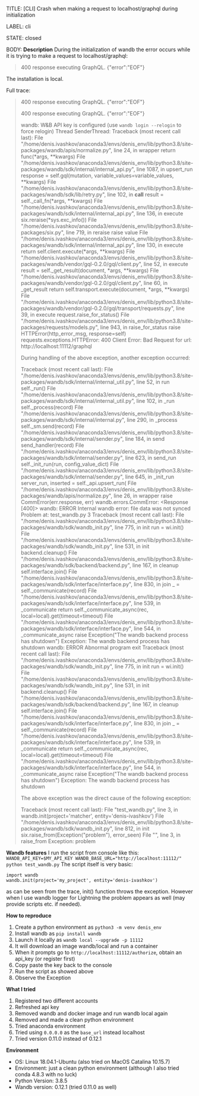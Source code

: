 TITLE:
[CLI] Crash when making a request to localhost/graphql during initialization

LABEL:
cli

STATE:
closed

BODY:
**Description**
During the initialization of wandb the error occurs while it is trying to make a request to localhost/graphql:

> 400 response executing GraphQL.
> {"error":"EOF"}

The installation is local.

Full trace:

> 400 response executing GraphQL.
> {"error":"EOF"}
> 
> 400 response executing GraphQL.
> {"error":"EOF"}
> 
> wandb: W&B API key is configured (use `wandb login --relogin` to force relogin)
> Thread SenderThread:
> Traceback (most recent call last):
>   File "/home/denis.ivashkov/anaconda3/envs/denis_env/lib/python3.8/site-packages/wandb/apis/normalize.py", line 24, in wrapper
>     return func(*args, **kwargs)
>   File "/home/denis.ivashkov/anaconda3/envs/denis_env/lib/python3.8/site-packages/wandb/sdk/internal/internal_api.py", line 1087, in upsert_run
>     response = self.gql(mutation, variable_values=variable_values, **kwargs)
>   File "/home/denis.ivashkov/anaconda3/envs/denis_env/lib/python3.8/site-packages/wandb/sdk/lib/retry.py", line 102, in __call__
>     result = self._call_fn(*args, **kwargs)
>   File "/home/denis.ivashkov/anaconda3/envs/denis_env/lib/python3.8/site-packages/wandb/sdk/internal/internal_api.py", line 136, in execute
>     six.reraise(*sys.exc_info())
>   File "/home/denis.ivashkov/anaconda3/envs/denis_env/lib/python3.8/site-packages/six.py", line 719, in reraise
>     raise value
>   File "/home/denis.ivashkov/anaconda3/envs/denis_env/lib/python3.8/site-packages/wandb/sdk/internal/internal_api.py", line 130, in execute
>     return self.client.execute(*args, **kwargs)
>   File "/home/denis.ivashkov/anaconda3/envs/denis_env/lib/python3.8/site-packages/wandb/vendor/gql-0.2.0/gql/client.py", line 52, in execute
>     result = self._get_result(document, *args, **kwargs)
>   File "/home/denis.ivashkov/anaconda3/envs/denis_env/lib/python3.8/site-packages/wandb/vendor/gql-0.2.0/gql/client.py", line 60, in _get_result
>     return self.transport.execute(document, *args, **kwargs)
>   File "/home/denis.ivashkov/anaconda3/envs/denis_env/lib/python3.8/site-packages/wandb/vendor/gql-0.2.0/gql/transport/requests.py", line 39, in execute
>     request.raise_for_status()
>   File "/home/denis.ivashkov/anaconda3/envs/denis_env/lib/python3.8/site-packages/requests/models.py", line 943, in raise_for_status
>     raise HTTPError(http_error_msg, response=self)
> requests.exceptions.HTTPError: 400 Client Error: Bad Request for url: http://localhost:11112/graphql
> 
> During handling of the above exception, another exception occurred:
> 
> Traceback (most recent call last):
>   File "/home/denis.ivashkov/anaconda3/envs/denis_env/lib/python3.8/site-packages/wandb/sdk/internal/internal_util.py", line 52, in run
>     self._run()
>   File "/home/denis.ivashkov/anaconda3/envs/denis_env/lib/python3.8/site-packages/wandb/sdk/internal/internal_util.py", line 102, in _run
>     self._process(record)
>   File "/home/denis.ivashkov/anaconda3/envs/denis_env/lib/python3.8/site-packages/wandb/sdk/internal/internal.py", line 290, in _process
>     self._sm.send(record)
>   File "/home/denis.ivashkov/anaconda3/envs/denis_env/lib/python3.8/site-packages/wandb/sdk/internal/sender.py", line 184, in send
>     send_handler(record)
>   File "/home/denis.ivashkov/anaconda3/envs/denis_env/lib/python3.8/site-packages/wandb/sdk/internal/sender.py", line 623, in send_run
>     self._init_run(run, config_value_dict)
>   File "/home/denis.ivashkov/anaconda3/envs/denis_env/lib/python3.8/site-packages/wandb/sdk/internal/sender.py", line 645, in _init_run
>     server_run, inserted = self._api.upsert_run(
>   File "/home/denis.ivashkov/anaconda3/envs/denis_env/lib/python3.8/site-packages/wandb/apis/normalize.py", line 26, in wrapper
>     raise CommError(err.response, err)
> wandb.errors.CommError: <Response [400]>
> wandb: ERROR Internal wandb error: file data was not synced
> Problem at: test_wandb.py 3 <module>
> Traceback (most recent call last):
>   File "/home/denis.ivashkov/anaconda3/envs/denis_env/lib/python3.8/site-packages/wandb/sdk/wandb_init.py", line 775, in init
>     run = wi.init()
>   File "/home/denis.ivashkov/anaconda3/envs/denis_env/lib/python3.8/site-packages/wandb/sdk/wandb_init.py", line 531, in init
>     backend.cleanup()
>   File "/home/denis.ivashkov/anaconda3/envs/denis_env/lib/python3.8/site-packages/wandb/sdk/backend/backend.py", line 167, in cleanup
>     self.interface.join()
>   File "/home/denis.ivashkov/anaconda3/envs/denis_env/lib/python3.8/site-packages/wandb/sdk/interface/interface.py", line 830, in join
>     _ = self._communicate(record)
>   File "/home/denis.ivashkov/anaconda3/envs/denis_env/lib/python3.8/site-packages/wandb/sdk/interface/interface.py", line 539, in _communicate
>     return self._communicate_async(rec, local=local).get(timeout=timeout)
>   File "/home/denis.ivashkov/anaconda3/envs/denis_env/lib/python3.8/site-packages/wandb/sdk/interface/interface.py", line 544, in _communicate_async
>     raise Exception("The wandb backend process has shutdown")
> Exception: The wandb backend process has shutdown
> wandb: ERROR Abnormal program exit
> Traceback (most recent call last):
>   File "/home/denis.ivashkov/anaconda3/envs/denis_env/lib/python3.8/site-packages/wandb/sdk/wandb_init.py", line 775, in init
>     run = wi.init()
>   File "/home/denis.ivashkov/anaconda3/envs/denis_env/lib/python3.8/site-packages/wandb/sdk/wandb_init.py", line 531, in init
>     backend.cleanup()
>   File "/home/denis.ivashkov/anaconda3/envs/denis_env/lib/python3.8/site-packages/wandb/sdk/backend/backend.py", line 167, in cleanup
>     self.interface.join()
>   File "/home/denis.ivashkov/anaconda3/envs/denis_env/lib/python3.8/site-packages/wandb/sdk/interface/interface.py", line 830, in join
>     _ = self._communicate(record)
>   File "/home/denis.ivashkov/anaconda3/envs/denis_env/lib/python3.8/site-packages/wandb/sdk/interface/interface.py", line 539, in _communicate
>     return self._communicate_async(rec, local=local).get(timeout=timeout)
>   File "/home/denis.ivashkov/anaconda3/envs/denis_env/lib/python3.8/site-packages/wandb/sdk/interface/interface.py", line 544, in _communicate_async
>     raise Exception("The wandb backend process has shutdown")
> Exception: The wandb backend process has shutdown
> 
> The above exception was the direct cause of the following exception:
> 
> Traceback (most recent call last):
>   File "test_wandb.py", line 3, in <module>
>     wandb.init(project='matcher', entity='denis-ivashkov')
>   File "/home/denis.ivashkov/anaconda3/envs/denis_env/lib/python3.8/site-packages/wandb/sdk/wandb_init.py", line 812, in init
>     six.raise_from(Exception("problem"), error_seen)
>   File "<string>", line 3, in raise_from
> Exception: problem

**Wandb features**
I run the script from console like this:
`WANDB_API_KEY=$MY_API_KEY WANDB_BASE_URL="http://localhost:11112/" python test_wandb.py`
The script itself is very basic:
```
import wandb
wandb.init(project='my_project', entity='denis-ivashkov')
```
as can be seen from the trace, init() function throws the exception.
However when I use wandb logger for Lightning the problem appears as well (may provide scripts etc. if needed).

**How to reproduce**
1. Create a python environment as `python3 -m venv denis_env`
2. Install wandb as `pip install wandb`
3. Launch it locally as `wandb local --upgrade -p 11112`
4. It will download an image wandb/local and run a container
5. When it prompts go to `http://localhost:11112/authorize`, obtain an api_key (or register first)
6. Copy paste the key back to the console
7. Run the script as showed above
8. Observe the Exception

**What I tried**
1. Registered two different accounts
2. Refreshed api key
3. Removed wandb and docker image and run wandb local again
4. Removed and made a clean python environment 
5. Tried anaconda environment
6. Tried using `0.0.0.0` as the `base_url` instead localhost
7. Tried version 0.11.0 instead of 0.12.1

**Environment**
- OS: Linux 18.04.1-Ubuntu (also tried on MacOS Catalina 10.15.7)
- Environment: just a clean python environment (although I also tried conda 4.8.3 with no luck)
- Python Version: 3.8.5
- Wandb version: 0.12.1 (tried 0.11.0 as well)


